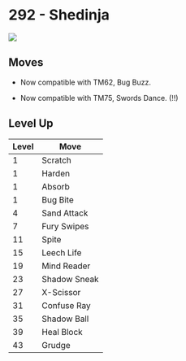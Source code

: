 # 292 - Shedinja
![][292]

## Moves

 - Now compatible with TM62, Bug Buzz.

 - Now compatible with TM75, Swords Dance. (!!)

## Level Up

Level | Move
---   | ---
  1   | Scratch
  1   | Harden
  1   | Absorb
  1   | Bug Bite
  4   | Sand Attack
  7   | Fury Swipes
 11   | Spite
 15   | Leech Life
 19   | Mind Reader
 23   | Shadow Sneak
 27   | X-Scissor
 31   | Confuse Ray
 35   | Shadow Ball
 39   | Heal Block
 43   | Grudge



[292]: /img/pokemon/292.png
